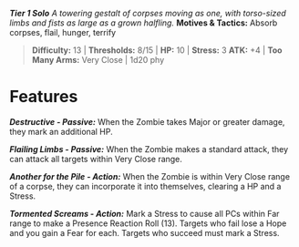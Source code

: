 ***Tier 1 Solo***
*A towering gestalt of corpses moving as one, with torso-sized limbs and fists as large as a grown halfling.*
**Motives & Tactics:** Absorb corpses, flail, hunger, terrify

> **Difficulty:** 13 | **Thresholds:** 8/15 | **HP:** 10 | **Stress:** 3
> **ATK:** +4 | **Too Many Arms:** Very Close | 1d20 phy

# Features

***Destructive - Passive:*** When the Zombie takes Major or greater damage, they mark an additional HP.

***Flailing Limbs - Passive:*** When the Zombie makes a standard attack, they can attack all targets within Very Close range.

***Another for the Pile - Action:*** When the Zombie is within Very Close range of a corpse, they can incorporate it into themselves, clearing a HP and a Stress.

***Tormented Screams - Action:*** Mark a Stress to cause all PCs within Far range to make a Presence Reaction Roll (13). Targets who fail lose a Hope and you gain a Fear for each. Targets who succeed must mark a Stress.
